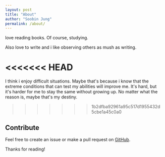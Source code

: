 ```yaml
---
layout: post
title: "About"
author: "Soobin Jung"
permalink: /about/
---
```


love reading books. Of course, studying. 

Also love to write and i like observing others as mush as writing.
 
<<<<<<< HEAD
=======
I think i enjoy difficult situations. Maybe that's because i know that the extreme conditions that can test my abilities will improve me. It's hard, but it's harder for me to stay the same without growing up. No matter what the reason is, maybe that's my destiny.




>>>>>>> 1b2dfba92961a95c517d1955432d5cbe1a45c0a0
## Contribute
Feel free to create an issue or make a pull request on [GitHub](https://github.com/SoobinJung1013).

Thanks for reading!
